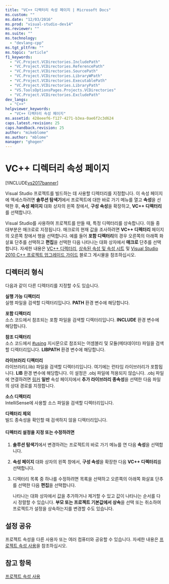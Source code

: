 ```yaml
---
title: "VC++ 디렉터리 속성 페이지 | Microsoft Docs"
ms.custom: ""
ms.date: "12/03/2016"
ms.prod: "visual-studio-dev14"
ms.reviewer: ""
ms.suite: ""
ms.technology: 
  - "devlang-cpp"
ms.tgt_pltfrm: ""
ms.topic: "article"
f1_keywords: 
  - "VC.Project.VCDirectories.IncludePath"
  - "VC.Project.VCDirectories.ReferencePath"
  - "VC.Project.VCDirectories.SourcePath"
  - "VC.Project.VCDirectories.LibraryWPath"
  - "VC.Project.VCDirectories.ExecutablePath"
  - "VC.Project.VCDirectories.LibraryPath"
  - "VS.ToolsOptionsPages.Projects.VCDirectories"
  - "VC.Project.VCDirectories.ExcludePath"
dev_langs: 
  - "C++"
helpviewer_keywords: 
  - "VC++ 디렉터리 속성 페이지"
ms.assetid: 428eeef6-f127-4271-b3ea-0ae6f2c3d624
caps.latest.revision: 25
caps.handback.revision: 25
author: "mikeblome"
ms.author: "mblome"
manager: "ghogen"
---
```

# VC++ 디렉터리 속성 페이지
[!INCLUDE[vs2017banner](../assembler/inline/includes/vs2017banner.md)]

Visual Studio 프로젝트를 빌드하는 데 사용할 디렉터리를 지정합니다.  이 속성 페이지에 액세스하려면 **솔루션 탐색기**에서 프로젝트에 대한 바로 가기 메뉴를 열고 **속성**을 선택한 후, **속성 페이지** 대화 상자의 왼쪽 창에서, **구성 속성**을 확장하고, **VC\+\+ 디렉터리**를 선택합니다.  
  
 Visual Studio를 사용하여 프로젝트를 만들 때, 특정 디렉터리를 상속합니다.  이들 중 대부분은 매크로로 지정됩니다.  매크로의 현재 값을 조사하려면 **VC\+\+ 디렉터리** 페이지의 오른쪽 창에서 행을 선택합니다. 예를 들어 **포함 디렉터리**의 경우 오른쪽의 아래쪽 화살표 단추를 선택하고 **편집**을 선택한 다음 나타나는 대화 상자에서 **매크로** 단추를 선택합니다.  자세한 내용은 [VC\+\+ 디렉터리](http://blogs.msdn.com/b/vsproject/archive/2009/07/07/vc-directories.aspx), [상속된 속성 및 속성 시트](http://blogs.msdn.com/b/vsproject/archive/2009/06/23/inherited-properties-and-property-sheets.aspx) 및 [Visual Studio 2010 C\+\+ 프로젝트 업그레이드 가이드](http://blogs.msdn.com/b/vcblog/archive/2010/03/02/visual-studio-2010-c-project-upgrade-guide.aspx) 블로그 게시물을 참조하십시오.  
  
## 디렉터리 형식  
 다음과 같이 다른 디렉터리를 지정할 수도 있습니다.  
  
 **실행 가능 디렉터리**  
 실행 파일을 검색할 디렉터리입니다.  **PATH** 환경 변수에 해당합니다.  
  
 **포함 디렉터리**  
 소스 코드에서 참조되는 포함 파일을 검색할 디렉터리입니다.  **INCLUDE** 환경 변수에 해당합니다.  
  
 **참조 디렉터리**  
 소스 코드에서 [\#using](../preprocessor/hash-using-directive-cpp.md) 지시문으로 참조되는 어셈블리 및 모듈\(메타데이터\) 파일을 검색할 디렉터리입니다.  **LIBPATH** 환경 변수에 해당합니다.  
  
 **라이브러리 디렉터리**  
 라이브러리\(.lib\) 파일을 검색할 디렉터리입니다. 여기에는 런타임 라이브러리가 포함됩니다.  **LIB** 환경 변수에 해당합니다.  이 설정은 .obj 파일에 적용되지 않습니다. .obj 파일에 연결하려면 [링커](../ide/linker-property-pages.md) **일반** 속성 페이지에서 **추가 라이브러리 종속성**을 선택한 다음 파일의 상대 경로를 지정합니다.  
  
 **소스 디렉터리**  
 IntelliSense에 사용할 소스 파일을 검색할 디렉터리입니다.  
  
 **디렉터리 제외**  
 빌드 종속성을 확인할 때 검색하지 않을 디렉터리입니다.  
  
#### 디렉터리 설정을 지정 또는 수정하려면  
  
1.  **솔루션 탐색기**에서 변경하려는 프로젝트의 바로 가기 메뉴를 연 다음 **속성**을 선택합니다.  
  
2.  **속성 페이지** 대화 상자의 왼쪽 창에서, **구성 속성**을 확장한 다음 **VC\+\+ 디렉터리**를 선택합니다.  
  
3.  디렉터리 목록 중 하나를 수정하려면 목록을 선택하고 오른쪽의 아래쪽 화살표 단추를 선택한 다음 **편집**을 선택합니다.  
  
     나타나는 대화 상자에서 값을 추가하거나 제거할 수 있고 값이 나타나는 순서를 다시 정렬할 수 있습니다.  **부모 또는 프로젝트 기본값에서 상속**을 선택 또는 취소하여 프로젝트가 설정을 상속하는지를 변경할 수도 있습니다.  
  
## 설정 공유  
 프로젝트 속성을 다른 사용자 또는 여러 컴퓨터와 공유할 수 있습니다.  자세한 내용은 [프로젝트 속성 사용](../ide/working-with-project-properties.md)을 참조하십시오.  
  
## 참고 항목  
 [프로젝트 속성 사용](../ide/working-with-project-properties.md)